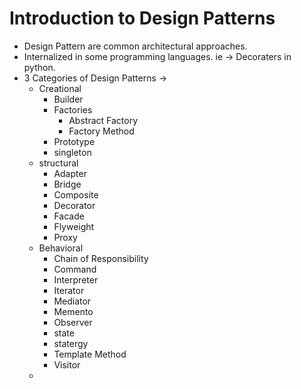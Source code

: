 # Introduction to Design Patterns

- Design Pattern are common architectural approaches.
- Internalized in some programming languages. ie -> Decoraters in python.
- 3 Categories of Design Patterns ->
  - Creational 
    - Builder
    - Factories
      - Abstract Factory
      - Factory Method
    - Prototype
    - singleton
  - structural
    - Adapter
    - Bridge
    - Composite
    - Decorator
    - Facade
    - Flyweight
    - Proxy
  - Behavioral
    - Chain of Responsibility
    - Command
    - Interpreter
    - Iterator
    - Mediator
    - Memento
    - Observer
    - state
    - statergy
    - Template Method
    - Visitor
  - 